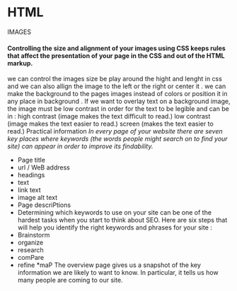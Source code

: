 
# HTML
IMAGES
#### Controlling the size and alignment of your images using CSS keeps rules that affect the presentation of your page in the CSS and out of the HTML markup.
we can control the images size be play around the hight and lenght in css and we can also allign the image to the left or the right or center it .
we can make the background to the pages images instead of colors or position it in any place in background .
If we want to overlay text on a background image, the image must be low contrast in order for the text to be legible and can be in :
high contrast (image makes the text difficult to read.)
low contrast (image makes the text easier to read.)
screen (makes the text easier to read.)
Practical information
*In every page of your website there are seven key places where keywords (the words people might search on to find your site) can appear in order to improve its findability.*
* Page title
* url / WeB address
* headings
* text
* link text
* image alt text
* Page descriPtions
* Determining which keywords to use on your site can be one of the hardest tasks when you start to think about SEO. Here are six steps that will help you identify the right keywords and phrases for your site :
* Brainstorm
* organize
* research
* comPare
* refine
*maP
The overview page gives us a snapshot of the key information we are likely to want to know. In particular, it tells us how many people are coming to our site.

